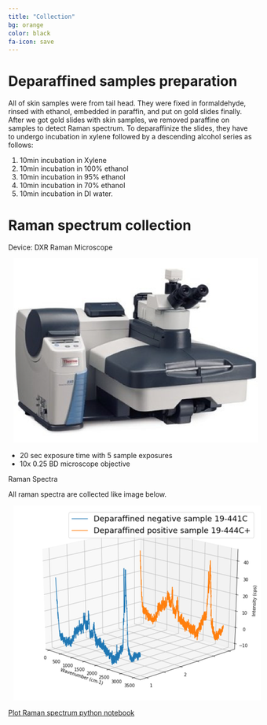 ```yaml
---
title: "Collection"
bg: orange
color: black
fa-icon: save
---
```


# Deparaffined samples preparation
All of skin samples were from tail head. They were fixed in formaldehyde, rinsed with ethanol, embedded in paraffin, and put on gold slides finally. After we got gold slides with skin samples, we removed paraffine on samples to detect Raman spectrum. 
To deparaffinize the slides, they have to undergo incubation in xylene followed by a descending alcohol series as follows: 
1. 10min incubation in Xylene
2. 10min incubation in 100% ethanol
3. 10min incubation in 95% ethanol
4. 10min incubation in 70% ethanol
5. 10min incubation in DI water. 

# Raman spectrum collection 
Device: DXR Raman Microscope 

<img src="img/Device.png" alt="Device" title="Device" style="padding:0 10px;" />

* 20 sec exposure time with 5 sample exposures
* 10x 0.25 BD microscope objective

Raman Spectra

All raman spectra are collected like image below.

<img src="img/Spectra.png" alt="Spectra" title="Spectra" style="padding:0 10px;" />

[Plot Raman spectrum python notebook](https://nbviewer.jupyter.org/github/juliachu216/516-Project-Analysis/blob/master/analysis/PlotRamanSpectrum.ipynb)

